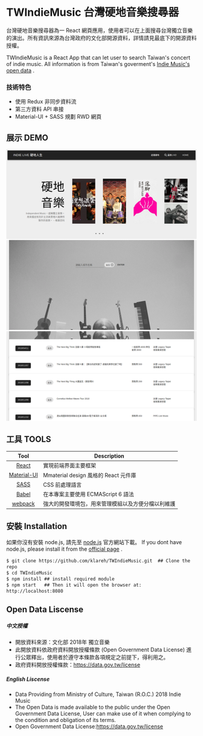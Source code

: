 # TWIndieMusic 台灣硬地音樂搜尋器

台灣硬地音樂搜尋器為一 React 網頁應用，使用者可以在上面搜尋台灣獨立音樂的演出。所有資訊來源為台灣政府的文化部開源資料，詳情請見最底下的開源資料授權。

TWIndieMusic is a React App that can let user to search Taiwan's concert of indie music. All information is from Taiwan's goverment's [Indie Music's open data](https://data.gov.tw/dataset/6006) .

### 技術特色
+ 使用 Redux 非同步資料流
+ 第三方資料 API 串接
+ Material-UI + SASS 規劃 RWD 網頁 

## 展示 DEMO
<img src='./src/images/Screenshot_2018-11-07 INDIE LIVE.png' />
<img src='./src/images/Screenshot_2018-11-07 INDIE LIVE(1).png' />
<img src='./src/images/Screenshot_2018-11-07 INDIE LIVE(2).png' />

## 工具 TOOLS
| Tool             | Description   |
| :-------------:|--------------|
| [React](http://facebook.github.io/react/index.html) | 實現前端界面主要框架 |
| [Material-UI](https://github.com/mui-org/material-ui) | Mmaterial design 風格的 React 元件庫 |
| [SASS](http://sass-lang.com/) | CSS 前處理語言 |
| [Babel](https://babeljs.io/) | 在本專案主要使用 ECMAScript 6 語法 |
| [webpack](https://github.com/webpack/webpack) | 強大的開發環境包，用來管理模組以及方便分檔以利維護 |

## 安裝 Installation

如果你沒有安裝 node.js, 請先至 [node.js](https://nodejs.org/en/) 官方網站下載。
If you dont have node.js, please install it from the [official page](https://nodejs.org/en/) .

```console
$ git clone https://github.com/klareh/TWIndieMusic.git  ## Clone the repo
$ cd TWIndieMusic
$ npm install ## install required module
$ npm start   ## Then it will open the browser at: http://localhost:8080
```

## Open Data Liscense

##### 中文授權
+ 開放資料來源：文化部 2018年 獨立音樂
+ 此開放資料依政府資料開放授權條款 (Open Government Data License) 進行公眾釋出，使用者於遵守本條款各項規定之前提下，得利用之。
+ 政府資料開放授權條款：https://data.gov.tw/license

##### English Liscense
+ Data Providing from Ministry of Culture, Taiwan (R.O.C.) 2018 Indie Music
+ The Open Data is made available to the public under the Open Government Data License, User can make use of it when complying to the condition and obligation of its terms.
+ Open Government Data License:https://data.gov.tw/license

